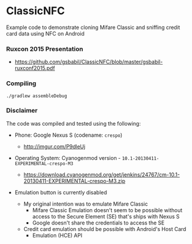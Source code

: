 # ClassicNFC

Example code to demonstrate cloning Mifare Classic and sniffing credit
card data using NFC on Android

### Ruxcon 2015 Presentation

  - https://github.com/gsbabil/ClassicNFC/blob/master/gsbabil-ruxconf2015.pdf

### Compiling

  ```
  ./gradlew assembleDebug
  ```

### Disclaimer

The code was compiled and tested using the following:

  - Phone: Google Nexus S (codename: `crespo`)
    - http://imgur.com/P9dleUj

  - Operating System: Cyanogenmod version - `10.1-20130411-EXPERIMENTAL-crespo-M3`
    - https://download.cyanogenmod.org/get/jenkins/24767/cm-10.1-20130411-EXPERIMENTAL-crespo-M3.zip

  - Emulation button is currently disabled
    - My original intention was to emulate Mifare Classic
      - Mifare Classic Emulation doesn't seem to be possible without
        access to the Secure Element (SE) that's ships with Nexus S
      - Google doesn't share the credentials to access the SE
    - Credit card emulation should be possible with Android's Host Card
      - Emulation (HCE) API
